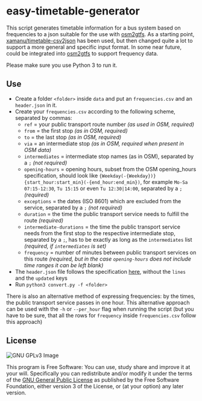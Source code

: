 easy-timetable-generator
========================

This script generates timetable information for a bus system based on frequencies
to a json suitable for the use with [osm2gtfs](https://github.com/grote/osm2gtfs).
As a starting point, [xamanu/timetable-csv2json](https://github.com/xamanu/timetable-csv2json) has been used,
but then changed quite a lot to support a more general and specific input format.
In some near future, could be integrated into [osm2gtfs](https://github.com/grote/osm2gtfs) to support frequency data.

Please make sure you use Python 3 to run it.

Use
------------

* Create a folder `<folder>` inside `data` and put an `frequencies.csv` and an `header.json` in it.
* Create your `frequencies.csv` according to the following scheme, separated by commas:
	* `ref` = your public transport route number _(as used in OSM, required)_
	* `from` = the first stop _(as in OSM, required)_
	* `to` = the last stop _(as in OSM, required)_
	* `via` = an intermediate stop _(as in OSM, required when present in OSM data)_
	* `intermediates` = intermediate stop names (as in OSM), separated by a `;` _(not required)_
	* `opening-hours` = opening hours, subset from the OSM opening_hours specification, should look like `{Weekday(-{Weekday})} {start_hour:start_min}(-{end_hour:end_min})`, for example `Mo-Sa 07:15-12:30`, `Tu 15:15` or even `Tu 12:30|14:00`, separated by a `;` _(required)_
	* `exceptions` = the dates (ISO 8601) which are excluded from the service, separated by a `;` _(not required)_
	* `duration` = the time the public transport service needs to fulfill the route _(required)_
	* `intermediate-durations` = the time the public transport service needs from the first stop to the respective intermediate stop, separated by a `;`, has to be exactly as long as the `intermediates` list _(required, if `intermediates` is set)_
	* `frequency` = number of minutes between public transport services on this route _(required, but in the case `opening-hours` does not include time ranges it can be left blank)_
* The `header.json` file follows the specification [here](https://github.com/grote/osm2gtfs/wiki/Schedule), without the `lines` and the `updated` keys
* Run `python3 convert.py -f <folder>`

There is also an alternative method of expressing frequencies: by the times, the public transport service passes in one hour.
This alternative approach can be used with the `-h` or `--per_hour` flag when running the script (but you have to be sure, that all the rows for `frequency` inside `frequencies.csv` follow this approach)


License
-------

![GNU GPLv3 Image](https://www.gnu.org/graphics/gplv3-127x51.png)

This program is Free Software: You can use, study share and improve it at your
will. Specifically you can redistribute and/or modify it under the terms of the
[GNU General Public License](https://www.gnu.org/licenses/gpl.html) as
published by the Free Software Foundation, either version 3 of the License, or
(at your option) any later version.
